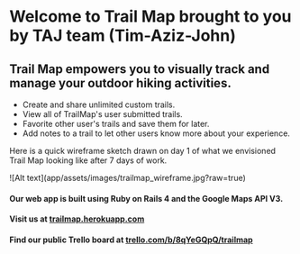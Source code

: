 <h1>Welcome to Trail Map brought to you by TAJ team (Tim-Aziz-John)</h1>
<h2>Trail Map empowers you to visually track and manage your outdoor hiking activities.</h2>


<ul>
<li>Create and share unlimited custom trails.</li>
<li>View all of TrailMap's user submitted trails.</li>
<li>Favorite other user's trails and save them for later.</li>
<li>Add notes to a trail to let other users know more about your experience.</li>
</ul>

<p>Here is a quick wireframe sketch drawn on day 1 of what we envisioned Trail Map looking like after 7 days of work.</p>
![Alt text](app/assets/images/trailmap_wireframe.jpg?raw=true)


<h4>Our web app is built using Ruby on Rails 4 and the Google Maps API V3.</h4>
<h4>Visit us at <a href="http://trailmap.herokuapp.com/">trailmap.herokuapp.com</a></h4>
<h4>Find our public Trello board at <a href="https://trello.com/b/8qYeGQpQ/trailmap">trello.com/b/8qYeGQpQ/trailmap</a></h4>
